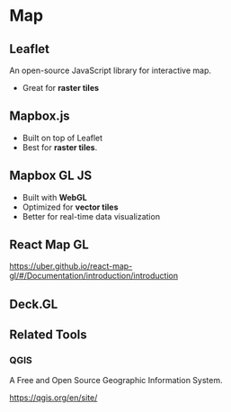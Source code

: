 # Map

## Leaflet

An open-source JavaScript library for interactive map.

-   Great for **raster tiles**

## Mapbox.js

-   Built on top of Leaflet
-   Best for **raster tiles**.

## Mapbox GL JS

-   Built with **WebGL**
-   Optimized for **vector tiles**
-   Better for real-time data visualization

## React Map GL

https://uber.github.io/react-map-gl/#/Documentation/introduction/introduction

## Deck.GL

## Related Tools

### QGIS

A Free and Open Source Geographic Information System.

https://qgis.org/en/site/
